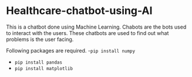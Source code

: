 # Healthcare-chatbot-using-AI
This is a chatbot done using Machine Learning.
Chabots are the bots used to interact with the users.
These chatbots are used to find out what problems is the user facing.


Following packages are required.
-`pip install numpy`
- `pip install pandas`
- `pip install matplotlib`
